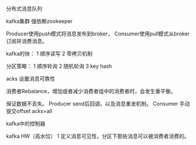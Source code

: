 分布式消息队列

kafka集群  强依赖zookeeper



Producer使用push模式将消息发布到broker，
Consumer使用pull模式从broker订阅并消费消息。

kafka的快：
1  顺序读写
2  零拷贝机制

分区策略：
1 顺序轮询
2 随机轮询
3 key hash


acks 设置消息可靠性

消费者Rebalance，增加或者减少消费者组中的消费者时，会发生重平衡。


保证数据不丢失。
Producer send后回调，以及消息重发机制。
Consumer 手动提交offset
acks=all


kafka中的控制器






kafka HW（高水位）
1 定义消息可见性，分区下那些消息可以被消费者消费的。





